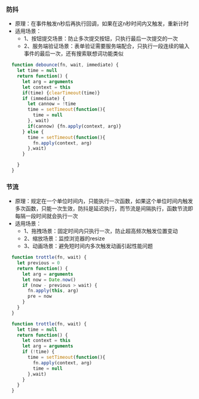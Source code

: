 <!--
 * @Author: your name
 * @Date: 2021-05-29 18:11:22
 * @LastEditTime: 2021-05-29 18:11:23
 * @LastEditors: Please set LastEditors
 * @Description: In User Settings Edit
 * @FilePath: /test/Users/lxt/note/防抖节流.md
-->
<!--
 * @Author: your name
 * @Date: 2021-05-29 18:10:45
 * @LastEditTime: 2021-05-29 18:10:45
 * @LastEditors: Please set LastEditors
 * @Description: In User Settings Edit
 * @FilePath: /test/Untitled-1.md
-->
### 防抖
+ 原理：在事件触发n秒后再执行回调，如果在这n秒时间内又触发，重新计时
+ 适用场景：
  + 1、按钮提交场景：防止多次提交按钮，只执行最后一次提交的一次
  + 2、服务端验证场景：表单验证需要服务端配合，只执行一段连续的输入事件的最后一次，还有搜索联想词功能类似

```js
  function debounce(fn, wait, immediate) {
    let time = null
    return function() {
      let arg = arguments
      let context = this
      if(time) {clearTimeout(time)}
      if (immediate) {
        let cannow = !time
        time = setTimeout(function(){
          time = null
        }, wait)
        if(cannow) {fn.apply(context, arg)}
      } else {
        time = setTimeout(function(){
          fn.apply(context, arg)
        },wait)
      }

    }
  }

```

### 节流
+ 原理：规定在一个单位时间内，只能执行一次函数，如果这个单位时间内触发多次函数，只能一次生效，防抖是延迟执行，而节流是间隔执行，函数节流即每隔一段时间就会执行一次
+ 适用场景：
  - 1、拖拽场景：固定时间内只执行一次，防止超高频次触发位置变动
  - 2、缩放场景：监控浏览器的resize
  - 3、动画场景：避免短时间内多次触发动画引起性能问题


```js
  function trottle(fn, wait) {
    let previous = 0
    return function() {
      let arg = arguments
      let now = Date.now()
      if (now - previous > wait) {
        fn.apply(this, arg)
        pre = now
      }
    }
  }

  function trottle(fn, wait) {
    let time = null
    return function() {
      let context = this
      let arg = arguments
      if (!time) {
        time = setTimeout(function(){
          fn.apply(context, arg)
          time = null
        },wait)
      }
    }
  }
```
